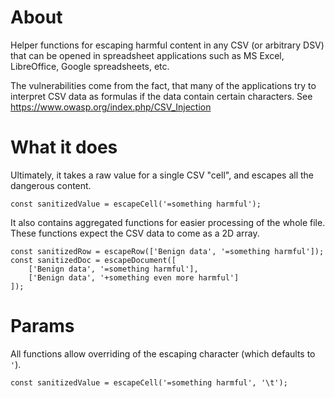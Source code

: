 # About

Helper functions for escaping harmful content in any CSV (or arbitrary DSV) that can be opened
in spreadsheet applications such as MS Excel, LibreOffice, Google spreadsheets, etc.

The vulnerabilities come from the fact, that many of the applications try to interpret CSV data
as formulas if the data contain certain characters. See https://www.owasp.org/index.php/CSV_Injection

# What it does

Ultimately, it takes a raw value for a single CSV "cell", and escapes all the dangerous content.

```
const sanitizedValue = escapeCell('=something harmful');
```

It also contains aggregated functions for easier processing of the whole file. 
These functions expect the CSV data to come as a 2D array.

```
const sanitizedRow = escapeRow(['Benign data', '=something harmful']);
const sanitizedDoc = escapeDocument([
    ['Benign data', '=something harmful'],
    ['Benign data', '+something even more harmful']
]);
```

# Params

All functions allow overriding of the escaping character (which defaults to `'`).

```
const sanitizedValue = escapeCell('=something harmful', '\t');
```